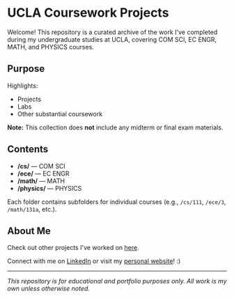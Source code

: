 # UCLA Coursework Projects

Welcome! This repository is a curated archive of the work I've completed during my undergraduate studies at UCLA, covering COM SCI, EC ENGR, MATH, and PHYSICS courses. 

## Purpose

Highlights:
- Projects
- Labs
- Other substantial coursework

**Note:** This collection does **not** include any midterm or final exam materials.

## Contents

- **/cs/** — COM SCI 
- **/ece/** — EC ENGR 
- **/math/** — MATH 
- **/physics/** — PHYSICS 

Each folder contains subfolders for individual courses (e.g., `/cs/111`, `/ece/3`, `/math/131a`, etc.).

## About Me

Check out other projects I've worked on [here](https://github.com/lanachloelim). 

Connect with me on [LinkedIn](https://www.linkedin.com/in/lana-chloe-lim-8b871a221/) or visit my [personal website](https://lanachloelim.github.io)! :)

---

*This repository is for educational and portfolio purposes only. All work is my own unless otherwise noted.*